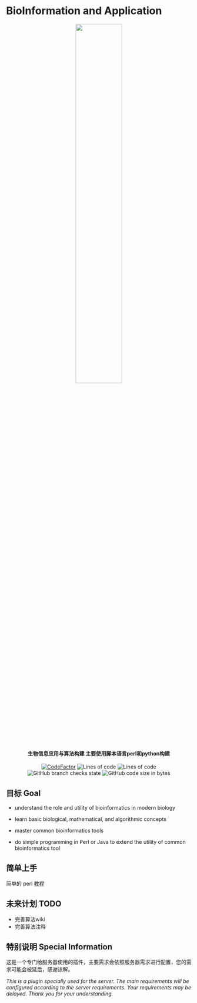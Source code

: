 # BioInformation and Application

<p align="center">
<img src = "https://user-images.githubusercontent.com/39553613/224576048-2666e795-5ba5-4f57-a896-f2bbaba881d7.png" width = 50% height = 50%>
</p>

<h4 align="center">生物信息应用与算法构建 主要使用脚本语言perl和python构建</h4>
<p align="center">
<a href="https://www.codefactor.io/repository/github/caishangqi/homewardinforender/overview/homewardinforender"><img src="https://www.codefactor.io/repository/github/caishangqi/homeward-webstorebridge/badge/plugin-webstore-bridge" alt="CodeFactor" /></a>
<img alt="Lines of code" src="https://img.shields.io/tokei/lines/github/Caishangqi/BioinformationAndApplication">
<img alt="Lines of code" src="https://img.shields.io/badge/perl-5.36.0-green">
<img alt="GitHub branch checks state" src="https://img.shields.io/github/checks-status/Caishangqi/BioinformationAndApplication/master?label=build">
<img alt="GitHub code size in bytes" src="https://img.shields.io/github/languages/code-size/Caishangqi/BioinformationAndApplication">
</p>

## 目标 Goal
- understand the role and utility of bioinformatics in modern biology

- learn basic biological, mathematical, and algorithmic concepts

- master common bioinformatics tools

- do simple programming in Perl or Java to extend the utility of common bioinformatics tool

## 简单上手

简单的 perl [教程](https://www.runoob.com/perl/perl-tutorial.html)


## 未来计划 TODO
- 完善算法wiki
- 完善算法注释


## 特别说明 Special Information

这是一个专门给服务器使用的插件，主要需求会依照服务器需求进行配置，您的需求可能会被延后，感谢谅解。

_This is a plugin specially used for the server. The main requirements will be configured according to the server
requirements. Your requirements may be delayed. Thank you for your understanding._
